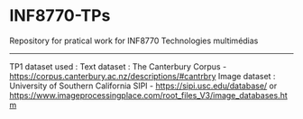 # INF8770-TPs
Repository for pratical work for INF8770 Technologies multimédias

****

TP1 dataset used :
Text dataset : The Canterbury Corpus - https://corpus.canterbury.ac.nz/descriptions/#cantrbry
Image dataset : University of Southern California SIPI - https://sipi.usc.edu/database/ or https://www.imageprocessingplace.com/root_files_V3/image_databases.htm